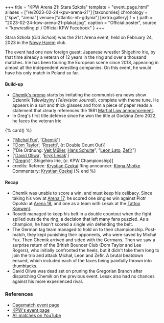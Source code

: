 +++
title = "KPW Arena 21: Stara Szkoła"
template = "event_page.html"
aliases = ["/e/2023-02-24-kpw-arena-21"]
[taxonomies]
chronology = ["kpw", "arena"]
venue=["atlantic-nh-gdynia"]
[extra.gallery]
1 = { path = "2023-02-24-kpw-arena-21-plakat.jpg", caption = "Official poster", source = "kpwrestling.pl / Official KPW Facebook" }
+++

Stara Szkoła (_Old School_) was the 21st Arena event, held on February 24, 2023 in the [Nowy Harem](@/v/atlantic-nh-gdynia.md) club.

The event had one new foreign guest: Japanese wrestler Shigehiro Irie, by that time already a veteran of 12 years in the ring and over a thousand matches. Irie has been touring the European scene since 2018, appearing in almost all the independent wrestling companies. On this event, he would have his only match in Poland so far.

#### Build-up

* [Chemik's promo](https://www.youtube.com/watch?v=yPeh98qc6YA) starts by imitating the communist-era news show Dziennik Telewizyjny (_Television Journal_), complete with theme tune. He appears in a suit and thick glasses and from a piece of paper reads a statement that clearly references the 1981 [Martial Law announcement](https://www.youtube.com/watch?v=7MHPrdAbse0).
* In Greg's first title defense since he won the title at Godzina Zero 2022, he faces the veteran Irie.

{% card() %}
- ['[Michał Fux](@/w/michal-fux.md)', '[Chemik](@/w/chemik.md)']
- ['[Dom Taylor](@/w/dom-taylor.md)', '[Rosetti](@/w/rosetti.md)', {r: Double Count
      Out}]
- ["Die Ordnung: [Veit Müller](@/w/veit-mueller.md), [Hans Schulte](@/w/hans-schulte.md)",
  "[Leon Lato](@/w/leon-lato.md), [Zefir](@/w/zefir.md)"]
- ['[David Oliwa](@/w/david-oliwa.md)', '[Eryk Lesak](@/w/eryk-lesak.md)']
- ['[Greg](@/w/greg.md)(c)', Shigehiro Irie, {c: KPW Championship}]
- credits:
    Referee: [Krystian Czekaj](@/w/krystian-czekaj.md)
    Ring announcer: [Kinga Miotke](@/w/kinga-miotke.md)
    Commentary: [Krystian Czekaj](@/w/krystian-czekaj.md)
{% end %}

#### Recap

* Chemik was unable to score a win, and must keep his celibacy. Since taking his vow at [Arena 17](@/e/kpw/2021-08-21-kpw-arena-17-odrodzenie.md),
he scored one singles win against Piotr Opolski at [Arena 18](@/e/kpw/2022-03-18-kpw-arena-18-powrot-do-przyszlosci.md),
and one as a team with Lesak at the [Tattoo Konwent](@/e/kpw/2022-07-30-kpw-tattoo-konwent-2022-day1.md).
* Rosetti managed to keep his belt in a double countout when the fight spilled outside the ring, a decision that left many fans puzzled. As a champion, he hasn't scored a single win defending the belt.
* The German tag team managed to hold on to their championship. Post-match, they kept punishing their opponents, who were saved by Michał Fux. Then Chemik arrived and sided with the Germans. Then we saw a surprise return of the British Bouncer Club (Dom Taylor and Lee Rogers), who initially confronted the heels, but it didn't take them long to join the trio and attack Michał, Leon and Zefir. A brutal beatdown ensued, which included each of the faces being painfully thrown into thumbtacks.
* David Oliwa was dead set on pruning the Gregorian Branch after dispatching Chemik on the previous event. Lesak also had no chances against his more experienced rival.

### References

* [Cagematch event page](https://www.cagematch.net/?id=1&nr=360867)
* [KPW's event page](https://kpwrestling.pl/events/kpw-arena-21/)
* [All matches on YouTube](https://www.youtube.com/watch?v=QXtSn3Qlwlg)
